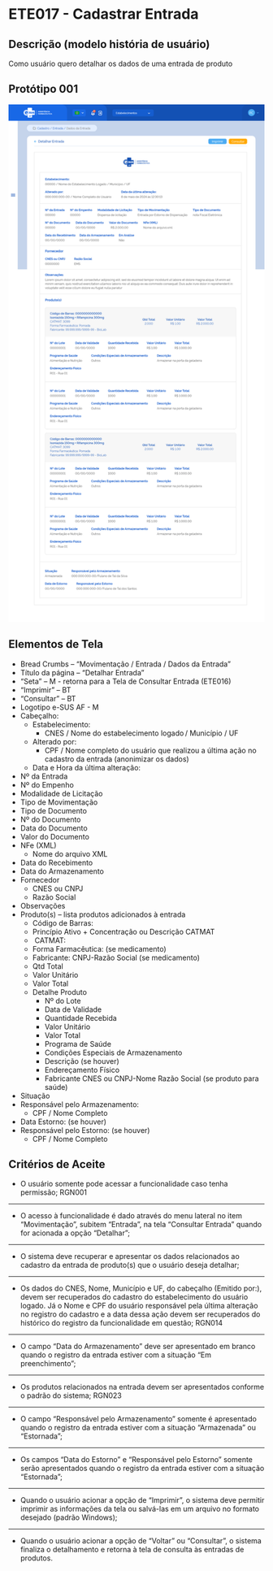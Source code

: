 # ETE017 - Cadastrar Entrada

## Descrição (modelo história de usuário)
Como usuário quero detalhar os dados de uma entrada de produto

## Protótipo 001

![cadastrar-entrada](../imagens/13-detalhes-entrada-imprimir.png)

## Elementos de Tela 
* Bread Crumbs – “Movimentação / Entrada / Dados da Entrada” 
* Título da página – “Detalhar Entrada” 
* “Seta” – M - retorna para a Tela de Consultar Entrada (ETE016) 
* “Imprimir” – BT 
* “Consultar” – BT 
* Logotipo e-SUS AF - M 
* Cabeçalho:  
    * Estabelecimento: 
        * CNES / Nome do estabelecimento logado / Município / UF  
    * Alterado por:  
        * CPF / Nome completo do usuário que realizou a última ação no cadastro da entrada (anonimizar os dados)  
    * Data e Hora da última alteração: 
* Nº da Entrada 
* Nº do Empenho  
* Modalidade de Licitação  
* Tipo de Movimentação  
* Tipo de Documento  
* Nº do Documento  
* Data do Documento  
* Valor do Documento  
* NFe (XML) 
    * Nome do arquivo XML 
* Data do Recebimento 
* Data do Armazenamento 
* Fornecedor 
    * CNES ou CNPJ 
    * Razão Social 
* Observações 
* Produto(s) – lista produtos adicionados à entrada 
    * Código de Barras: 
    * Princípio Ativo + Concentração ou Descrição CATMAT 
    *  CATMAT: 
    * Forma Farmacêutica: (se medicamento) 
    * Fabricante: CNPJ-Razão Social (se medicamento) 
    * Qtd Total 
    * Valor Unitário  
    * Valor Total  
    * Detalhe Produto 
        * Nº do Lote 
        * Data de Validade 
        * Quantidade Recebida 
        * Valor Unitário  
        * Valor Total  
        * Programa de Saúde 
        * Condições Especiais de Armazenamento 
        * Descrição (se houver) 
        * Endereçamento Físico 
        * Fabricante CNES ou CNPJ-Nome Razão Social (se produto para saúde) 
* Situação 
* Responsável pelo Armazenamento:  
    * CPF / Nome Completo  
* Data Estorno: (se houver) 
* Responsável pelo Estorno: (se houver) 
    * CPF / Nome Completo 
 
## Critérios de Aceite 

* O usuário somente pode acessar a funcionalidade caso tenha permissão; RGN001 

---
* O acesso à funcionalidade é dado através do menu lateral no item “Movimentação”, subitem “Entrada”, na tela “Consultar Entrada” quando for acionada a opção “Detalhar”; 

---
* O sistema deve recuperar e apresentar os dados relacionados ao cadastro da entrada de produto(s) que o usuário deseja detalhar; 

---
* Os dados do CNES, Nome, Município e UF, do cabeçalho (Emitido por:), devem ser recuperados do cadastro do estabelecimento do usuário logado. Já o Nome e CPF do usuário responsável pela última alteração no registro do cadastro e a data dessa ação devem ser recuperados do histórico do registro da funcionalidade em questão; RGN014 

---
* O campo “Data do Armazenamento” deve ser apresentado em branco quando o registro da entrada estiver com a situação “Em preenchimento”; 

---
* Os produtos relacionados na entrada devem ser apresentados conforme o padrão do sistema; RGN023 

---
* O campo “Responsável pelo Armazenamento” somente é apresentado quando o registro da entrada estiver com a situação “Armazenada” ou “Estornada”; 

---
* Os campos “Data do Estorno” e “Responsável pelo Estorno” somente serão apresentados quando o registro da entrada estiver com a situação “Estornada”; 

---
* Quando o usuário acionar a opção de “Imprimir”, o sistema deve permitir imprimir as informações da tela ou salvá-las em um arquivo no formato desejado (padrão Windows); 

---
* Quando o usuário acionar a opção de “Voltar” ou “Consultar”, o sistema finaliza o detalhamento e retorna à tela de consulta às entradas de produtos. 
